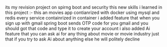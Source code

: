 its my revision project on spirng boot and security
this new skills i learned in this project :-
this an movies app contianrized with docker using mysql and redis every service containrized in container 
i added feature that when you sign up with gmail spring boot sends OTP code for you gmail and you should got that code and type it to create your account
i also added Ai feature that you can ask ai for any thing about movie or movie industry just that if you try to ask Ai about anything else he will politely decline
